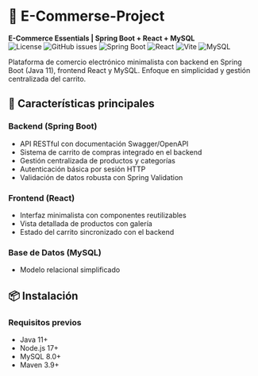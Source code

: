 # 🛒 E-Commerse-Project 
**E-Commerce Essentials | Spring Boot + React + MySQL**  
![License](https://img.shields.io/badge/License-MIT-blue.svg)
![GitHub issues](https://img.shields.io/github/issues/lazxnet/shopplyn.svg)
![Spring Boot](https://img.shields.io/badge/Spring_Boot-2.7.0-green.svg)
![React](https://img.shields.io/badge/React-18.x-blue.svg)
![Vite](https://img.shields.io/badge/Vite-4.5.13-yellow.svg)
![MySQL](https://img.shields.io/badge/MySQL-8.0-orange.svg)

Plataforma de comercio electrónico minimalista con backend en Spring Boot (Java 11), frontend React y MySQL. Enfoque en simplicidad y gestión centralizada del carrito.

## 🚀 Características principales  

### **Backend (Spring Boot)**  
- API RESTful con documentación Swagger/OpenAPI  
- Sistema de carrito de compras integrado en el backend  
- Gestión centralizada de productos y categorías  
- Autenticación básica por sesión HTTP  
- Validación de datos robusta con Spring Validation 

### **Frontend (React)**  
- Interfaz minimalista con componentes reutilizables 
- Vista detallada de productos con galería  
- Estado del carrito sincronizado con el backend  

### **Base de Datos (MySQL)**  
- Modelo relacional simplificado

## 📦 Instalación  

### Requisitos previos  
- Java 11+ 
- Node.js 17+  
- MySQL 8.0+  
- Maven 3.9+   
